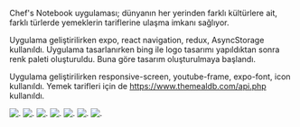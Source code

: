 Chef's Notebook uygulaması; dünyanın her yerinden farklı kültürlere ait, farklı türlerde yemeklerin tariflerine ulaşma imkanı sağlıyor. 

Uygulama geliştirilirken expo, react navigation, redux, AsyncStorage kullanıldı. 
Uygulama tasarlanırken bing ile logo tasarımı yapıldıktan sonra renk paleti oluşturuldu. Buna göre tasarım oluşturulmaya başlandı. 

Uygulama geliştirilirken responsive-screen, youtube-frame, expo-font, icon kullanıldı. Yemek tarifleri için de https://www.themealdb.com/api.php kullanıldı.

![.](https://r.resimlink.com/nNVcf.png)
![.](https://r.resimlink.com/OSbouqwH-I.jpeg)
![.](https://r.resimlink.com/UT8rwaPO.png)
![.](https://r.resimlink.com/kEsK-LmXRw.png)
![.](https://r.resimlink.com/YQZVW.png)
![.](https://r.resimlink.com/kWegV.png)
![.](https://r.resimlink.com/3dOMXY.png)
